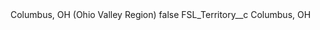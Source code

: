<?xml version="1.0" encoding="UTF-8"?>
<CustomMetadata xmlns="http://soap.sforce.com/2006/04/metadata" xmlns:xsi="http://www.w3.org/2001/XMLSchema-instance" xmlns:xsd="http://www.w3.org/2001/XMLSchema">
    <label>Columbus, OH (Ohio Valley Region)</label>
    <protected>false</protected>
    <values>
        <field>FSL_Territory__c</field>
        <value xsi:type="xsd:string">Columbus, OH</value>
    </values>
</CustomMetadata>
